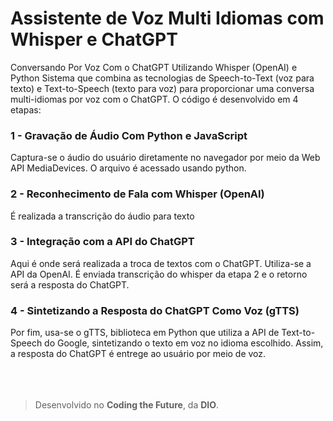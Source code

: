 # Assistente de Voz Multi Idiomas com Whisper e ChatGPT
Conversando Por Voz Com o ChatGPT Utilizando Whisper (OpenAI) e Python
Sistema que combina as tecnologias de Speech-to-Text (voz para texto) e Text-to-Speech (texto para voz) para proporcionar uma conversa multi-idiomas por voz com o ChatGPT. 
O código é desenvolvido em 4 etapas:
### 1 - Gravação de Áudio Com Python e JavaScript
Captura-se o áudio do usuário diretamente no navegador por meio da Web API MediaDevices. O arquivo é acessado usando python.
### 2 - Reconhecimento de Fala com Whisper (OpenAI) 
É realizada a transcrição do áudio para texto
### 3 - Integração com a API do ChatGPT 
Aqui é onde será realizada a troca de textos com o ChatGPT. Utiliza-se a API da OpenAI. É enviada transcrição do whisper da etapa 2 e o retorno será a resposta do ChatGPT.
### 4 - Sintetizando a Resposta do ChatGPT Como Voz (gTTS) 
Por fim, usa-se o gTTS, biblioteca em Python que utiliza a API de Text-to-Speech do Google, sintetizando o texto em voz no idioma escolhido. Assim, a resposta do ChatGPT é entrege ao usuário por meio de voz. 
<br><br><br><br>
> Desenvolvido no **Coding the Future**, da **DIO**.
